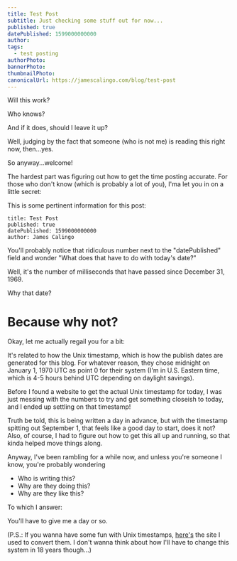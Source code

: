 ```yaml
---
title: Test Post
subtitle: Just checking some stuff out for now...
published: true
datePublished: 1599000000000
author: 
tags:
  - test posting
authorPhoto: 
bannerPhoto:
thumbnailPhoto: 
canonicalUrl: https://jamescalingo.com/blog/test-post
---
```


Will this work?

Who knows?

And if it does, should I leave it up?

Well, judging by the fact that someone (who is not me) is reading this right now, then...yes.

So anyway...welcome!

The hardest part was figuring out how to get the time posting accurate. For those who don't know (which is probably a lot of you), I'ma let you in on a little secret:

This is some pertinent information for this post:

``` 
title: Test Post
published: true
datePublished: 1599000000000
author: James Calingo
```

You'll probably notice that ridiculous number next to the "datePublished" field and wonder "What does that have to do with today's date?"

Well, it's the number of milliseconds that have passed since December 31, 1969.

Why that date?

# Because why not?

Okay, let me actually regail you for a bit:

It's related to how the Unix timestamp, which is how the publish dates are generated for this blog. For whatever reason, they chose midnight on January 1, 1970 UTC as point 0 for their system (I'm in U.S. Eastern time, which is 4-5 hours behind UTC depending on daylight savings).

Before I found a website to get the actual Unix timestamp for today, I was just messing with the numbers to try and get something closeish to today, and I ended up settling on that timestamp!

Truth be told, this is being written a day in advance, but with the timestamp spitting out September 1, that feels like a good day to start, does it not? Also, of course, I had to figure out how to get this all up and running, so that kinda helped move things along.

Anyway, I've been rambling for a while now, and unless you're someone I know, you're probably wondering

- Who is writing this?
- Why are they doing this?
- Why are they like this?

To which I answer:

You'll have to give me a day or so.

(P.S.: If you wanna have some fun with Unix timestamps, <a href="https://www.unixtimestamp.com/" target="blank">here's</a> the site I used to convert them. I don't wanna think about how I'll have to change this system in 18 years though...)